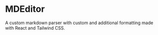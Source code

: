 # MDEditor
A custom markdown parser with custom and additional formatting made with React and Tailwind CSS.